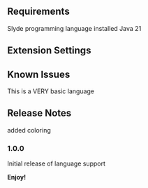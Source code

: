 ## Requirements

Slyde programming language installed
Java 21

## Extension Settings


## Known Issues

This is a VERY basic language

## Release Notes

added coloring

### 1.0.0

Initial release of language support


**Enjoy!**
